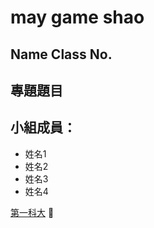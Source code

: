 # may game shao

## Name Class No.

## 專題題目

## 小組成員：

* 姓名1
* 姓名2
* 姓名3
* 姓名4

[第一科大](http://www.nkfust.edu.tw/bin/home.php)
:poop:
